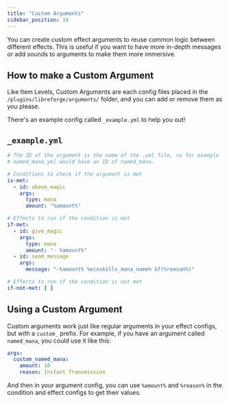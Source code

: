 ```yaml
---
title: "Custom Arguments"
sidebar_position: 10
---
```


You can create custom effect arguments to reuse common logic between
different effects. This is useful if you want to have more in-depth messages or
add sounds to arguments to make them more immersive.

## How to make a Custom Argument

Like Item Levels, Custom Arguments are each config files placed in the `/plugins/libreforge/arguments/` folder, and you can add or remove them as you please.

There's an example config called `_example.yml` to help you out!

## `_example.yml`

```yaml
# The ID of the argument is the name of the .yml file, so for example
# named_mana.yml would have an ID of named_mana.

# Conditions to check if the argument is met
is-met:
  - id: above_magic
    args:
      type: mana
      amount: "%amount%"

# Effects to run if the condition is met
if-met:
  - id: give_magic
    args:
      type: mana
      amount: "- %amount%"
  - id: send_message
    args:
      message: "-%amount% %ecoskills_mana_name% &f(%reason%)"

# Effects to run if the condition is not met
if-not-met: [ ]
```

## Using a Custom Argument

Custom arguments work just like regular arguments in your effect configs, but with
a `custom_` prefix. For example, if you have an argument called `named_mana`, you could
use it like this:

```yaml
args:
  custom_named_mana:
    amount: 10
    reason: Instant Transmission
```

And then in your argument config, you can use `%amount%` and `%reason%` in the condition
and effect configs to get their values.
